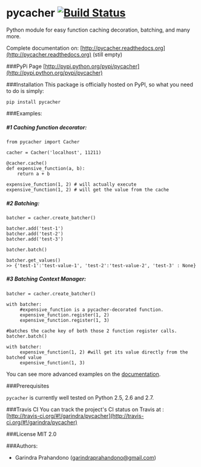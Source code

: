 pycacher [![Build Status](https://secure.travis-ci.org/garindra/pycacher.png)](https://secure.travis-ci.org/garindra/pycacher.png)
=======

Python module for easy function caching decoration, batching, and many more.

Complete documentation on:
[http://pycacher.readthedocs.org](http://pycacher.readthedocs.org) (still empty)

###PyPi Page
[http://pypi.python.org/pypi/pycacher](http://pypi.python.org/pypi/pycacher)

###Installation
This package is officially hosted on PyPI, so what you need to do is simply:

    pip install pycacher

###Examples:


##### #1 Caching function decorator:

    from pycacher import Cacher

    cacher = Cacher('localhost', 11211)

    @cacher.cache() 
    def expensive_function(a, b):
        return a + b

    expensive_function(1, 2) # will actually execute
    expensive_function(1, 2) # will get the value from the cache

##### #2 Batching:

    
    batcher = cacher.create_batcher()

    batcher.add('test-1')
    batcher.add('test-2')
    batcher.add('test-3')

    batcher.batch()
    
    batcher.get_values()
    >> {'test-1':'test-value-1', 'test-2':'test-value-2', 'test-3' : None} 

##### #3 Batching Context Manager:


    batcher = cacher.create_batcher()

    with batcher:
         #expensive_function is a pycacher-decorated function.
         expensive_function.register(1, 2) 
         expensive_function.register(1, 3)
    
    #batches the cache key of both those 2 function register calls.
    batcher.batch()

    with batcher:
         expensive_function(1, 2) #will get its value directly from the batched value
         expensive_function(1, 3)

You can see more advanced examples on the [documentation](http://pycacher.readthedocs.org).

###Prerequisites

`pycacher` is currently well tested on Python 2.5, 2.6 and 2.7.

###Travis CI
You can track the project's CI status on Travis at : [http://travis-ci.org/#!/garindra/pycacher](http://travis-ci.org/#!/garindra/pycacher)

###License
MIT 2.0

###Authors:
- Garindra Prahandono (garindraprahandono@gmail.com)
